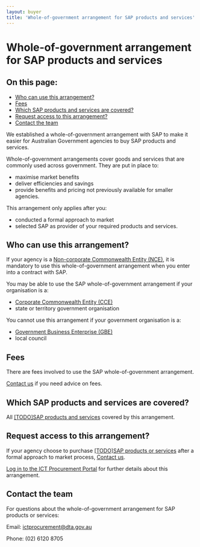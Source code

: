 ```yaml
---
layout: buyer
title: 'Whole-of-government arrangement for SAP products and services'
---
```


# Whole-of-government arrangement for SAP products and services

<nav class="au-inpage-nav-links" aria-label="in page navigation">
  <h2 class="au-inpage-nav-links__heading">On this page:</h2>
  <ul class="au-link-list">
    <li><a href="#who-can-use-this-arrangement">Who can use this arrangement?</a></li>
    <li><a href="#fees">Fees</a></li>
    <li><a href="#which-products-and-services-are-covered">Which SAP products and services are covered?</a></li>
    <li><a href="#request-access-to-this-arrangement">Request access to this arrangement?</a></li>
    <li><a href="#contact-the-team">Contact the team</a></li>
  </ul>
</nav>

We established a whole-of-government arrangement with SAP to make it easier for Australian Government agencies to buy SAP products and services.

Whole-of-government arrangements cover goods and services that are commonly used across government. They are put in place to:

- maximise market benefits
- deliver efficiencies and savings
- provide benefits and pricing not previously available for smaller agencies.

This arrangement only applies after you:

- conducted a formal approach to market
- selected SAP as provider of your required products and services.

## <span name="who-can-use-this-arrangement">Who can use this arrangement?</span>

If your agency is a <a href="https://www.finance.gov.au/about-us/glossary/pgpa/term-non-corporate-commonwealth-entity-nce" target="_blank" rel="external noreferrer">Non-corporate Commonwealth Entity (NCE)</a>, it is mandatory to use this whole-of-government arrangement when you enter into a contract with SAP.

You may be able to use the SAP whole-of-government arrangement if your organisation is a:

- <a href="https://www.finance.gov.au/about-us/glossary/pgpa/term-corporate-commonwealth-entity-cce" target="_blank" rel="external noreferrer">Corporate Commonwealth Entity (CCE)</a>
- state or territory government organisation

You cannot use this arrangement if your government organisation is a:

- <a href="https://www.finance.gov.au/business/government-business-enterprises" target="_blank" rel="external noreferrer">Government Business Enterprise (GBE)</a>
- local council

## <span name="fees">Fees</span>

There are fees involved to use the SAP whole-of-government arrangement.

<a href="#contact-the-team">Contact us</a> if you need advice on fees.

## <span name="which-products-and-services-are-covered">Which SAP products and services are covered?</span>

All [[TODO]SAP products and services](#) covered by this arrangement.

## <span name="request-access-to-this-arrangement">Request access to this arrangement?</span>

If your agency choose to purchase [[TODO]SAP products or services](#) after a formal approach to market process, <a href="#contact-the-team">Contact us</a>.

<a href="https://ictprocurement.service-now.com/" target="_blank" rel="external noreferrer">Log in to the ICT Procurement Portal</a> for further details about this arrangement.

## <span name="contact-the-team">Contact the team</span>

For questions about the whole-of-government arrangement for SAP products or services:

Email: [ictprocurement@dta.gov.au](mailto:ictprocurement@dta.gov.au)

Phone: (02) 6120 8705
